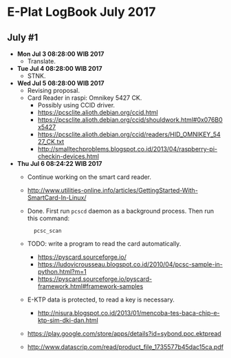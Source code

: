 E-Plat LogBook July 2017
=======================

July #1
-------
- **Mon Jul  3 08:28:00 WIB 2017**
	- Translate.
- **Tue Jul  4 08:28:00 WIB 2017**
	- STNK.
- **Wed Jul  5 08:28:00 WIB 2017**
	- Revising proposal.
	- Card Reader in raspi: Omnikey 5427 CK.
		- Possibly using CCID driver.
		- https://pcsclite.alioth.debian.org/ccid.html
		- https://pcsclite.alioth.debian.org/ccid/shouldwork.html#0x076B0x5427
		- https://pcsclite.alioth.debian.org/ccid/readers/HID_OMNIKEY_5427_CK.txt
		- http://smalltechproblems.blogspot.co.id/2013/04/raspberry-pi-checkin-devices.html
- **Thu Jul  6 08:24:22 WIB 2017**
	- Continue working on the smart card reader.
	- http://www.utilities-online.info/articles/GettingStarted-With-SmartCard-In-Linux/
	- Done. First run `pcscd` daemon as a background process. Then run this command:

			pcsc_scan

	- TODO: write a program to read the card automatically.
		- https://pyscard.sourceforge.io/
		- https://ludovicrousseau.blogspot.co.id/2010/04/pcsc-sample-in-python.html?m=1
		- https://pyscard.sourceforge.io/pyscard-framework.html#framework-samples
	- E-KTP data is protected, to read a key is necessary.
		- http://nisura.blogspot.co.id/2013/01/mencoba-tes-baca-chip-e-ktp-sim-dki-dan.html
	- https://play.google.com/store/apps/details?id=sybond.poc.ektpread
	- http://www.datascrip.com/read/product_file_1735577b45dac15ca.pdf
